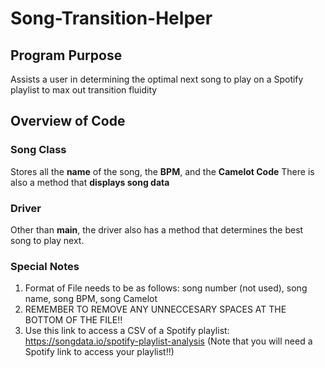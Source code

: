 # Song-Transition-Helper

## Program Purpose
Assists a user in determining the optimal next song to play on a Spotify playlist to max out transition fluidity

## Overview of Code
### Song Class
Stores all the **name** of the song, the **BPM**, and the **Camelot Code**
There is also a method that **displays song data**

### Driver
Other than **main**, the driver also has a method that determines the best song to play next.

### Special Notes
1. Format of File needs to be as follows: song number (not used), song name, song BPM, song Camelot
2. REMEMBER TO REMOVE ANY UNNECCESARY SPACES AT THE BOTTOM OF THE FILE!!
3. Use this link to access a CSV of a Spotify playlist: https://songdata.io/spotify-playlist-analysis (Note that you will need a Spotify link to access your playlist!!)
